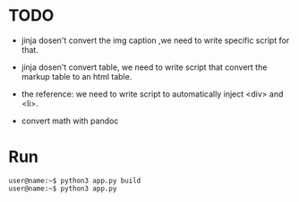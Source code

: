 # TODO

- jinja dosen't convert the img caption ,we need to write specific script for that. 

- jinja dosen't convert table, we need to write script that convert the markup table to an html table.

- the reference: we need to write script to automatically inject \<div\> and \<li\>.

- convert math with pandoc


# Run

```console
user@name:~$ python3 app.py build
user@name:~$ python3 app.py

```
